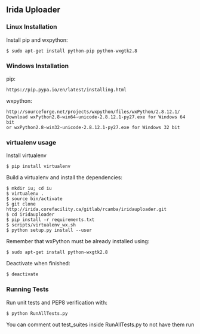 ## Irida Uploader  


### Linux Installation

Install pip and wxpython:

    $ sudo apt-get install python-pip python-wxgtk2.8


### Windows Installation

pip:

    https://pip.pypa.io/en/latest/installing.html

wxpython:

    http://sourceforge.net/projects/wxpython/files/wxPython/2.8.12.1/
    Download wxPython2.8-win64-unicode-2.8.12.1-py27.exe for Windows 64 bit
    or wxPython2.8-win32-unicode-2.8.12.1-py27.exe for Windows 32 bit

### virtualenv usage  

Install virtualenv

    $ pip install virtualenv

Build a virtualenv and install the dependencies:

    $ mkdir iu; cd iu
    $ virtualenv .
    $ source bin/activate
    $ git clone http://irida.corefacility.ca/gitlab/rcamba/iridauploader.git
    $ cd iridauploader
    $ pip install -r requirements.txt
    $ scripts/virtualenv_wx.sh
    $ python setup.py install --user

Remember that wxPython must be already installed using:

    $ sudo apt-get install python-wxgtk2.8

Deactivate when finished:

    $ deactivate

### Running Tests  

Run unit tests and PEP8 verification with:

    $ python RunAllTests.py

You can comment out test_suites inside RunAllTests.py to not have them run
